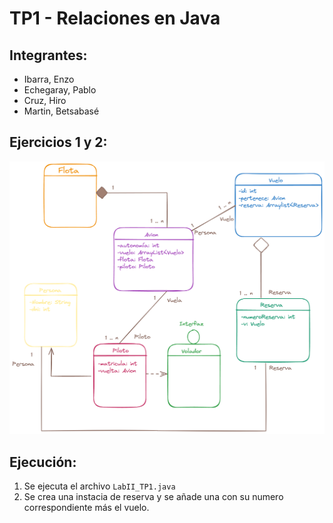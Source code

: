 # TP1 - Relaciones en Java
## Integrantes: 
- Ibarra, Enzo
- Echegaray, Pablo
- Cruz, Hiro
- Martin, Betsabasé 

## Ejercicios 1 y 2:
![Esquema](https://github.com/BetMartin/UTN-LaboratorioII/blob/d1b687788074cf90359cb6aa978cac16b43cd771/Esquema%20TP1%20-%20Ej2.png)

## Ejecución:
1. Se ejecuta el archivo `LabII_TP1.java`
2. Se crea una instacia de reserva y se añade una con su numero correspondiente más el vuelo.
